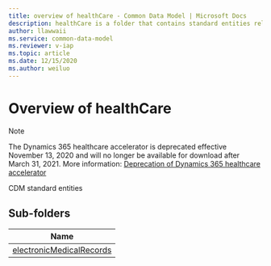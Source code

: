 ```yaml
---
title: overview of healthCare - Common Data Model | Microsoft Docs
description: healthCare is a folder that contains standard entities related to the Common Data Model.
author: llawwaii
ms.service: common-data-model
ms.reviewer: v-iap
ms.topic: article
ms.date: 12/15/2020
ms.author: weiluo
---
```


# Overview of healthCare

> [!NOTE]
> The Dynamics 365 healthcare accelerator is deprecated effective November 13, 2020 and will no longer be available for download after March 31, 2021. More information: [Deprecation of Dynamics 365 healthcare accelerator](/dynamics365/industry/healthcare/accelerator-deprecation)

CDM standard entities  

## Sub-folders

|Name|
|---|
|[electronicMedicalRecords](electronicMedicalRecords/overview.md)|



